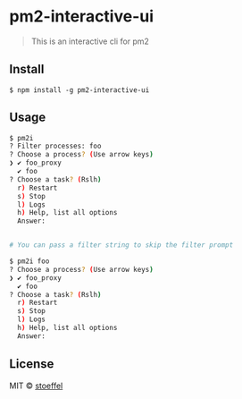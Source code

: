 # pm2-interactive-ui

> This is an interactive cli for pm2


## Install

```
$ npm install -g pm2-interactive-ui
```


## Usage

```bash
$ pm2i
? Filter processes: foo
? Choose a process? (Use arrow keys)
❯ ✔ foo_proxy
  ✔ foo
? Choose a task? (Rslh)
  r) Restart
  s) Stop
  l) Logs
  h) Help, list all options
  Answer:


# You can pass a filter string to skip the filter prompt

$ pm2i foo
? Choose a process? (Use arrow keys)
❯ ✔ foo_proxy
  ✔ foo
? Choose a task? (Rslh)
  r) Restart
  s) Stop
  l) Logs
  h) Help, list all options
  Answer:


```


## License

MIT © [stoeffel](http://schtoeffel.ch)
